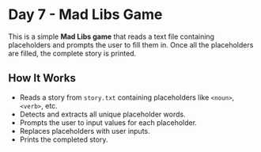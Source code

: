 # Day 7 - Mad Libs Game 

This is a simple **Mad Libs game** that reads a text file containing placeholders and prompts the user to fill them in. Once all the placeholders are filled, the complete story is printed.

## How It Works

- Reads a story from `story.txt` containing placeholders like `<noun>`, `<verb>`, etc.
- Detects and extracts all unique placeholder words.
- Prompts the user to input values for each placeholder.
- Replaces placeholders with user inputs.
- Prints the completed story.




